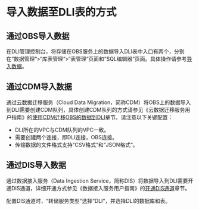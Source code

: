 # 导入数据至DLI表的方式<a name="dli_01_0420"></a>

## 通过OBS导入数据<a name="section133251856125910"></a>

在DLI管理控制台，将存储在OBS服务上的数据导入DLI表中入口有两个，分别在“数据管理“\>“库表管理“\>“表管理“页面和“SQL编辑器“页面。具体操作请参考[导入数据](导入数据.md)。

## 通过CDM导入数据<a name="section28435121978"></a>

通过云数据迁移服务（Cloud Data Migration，简称CDM）将OBS上的数据导入到DLI需要创建CDM队列，具体创建CDM队列的方式请参见《云数据迁移服务用户指南》的[使用CDM迁移OBS的数据到DLI](https://support.huaweicloud.com/usermanual-cdm/cdm_01_0080.html)章节。请注意以下关键配置：

-   DLI所在的VPC与CDM队列的VPC一致。
-   需要创建两个连接，即DLI连接，OBS连接。
-   传输数据的文件格式支持“CSV格式“和“JSON格式“。

## 通过DIS导入数据<a name="section85731517984"></a>

通过数据接入服务（Data Ingestion Service，简称DIS）将数据导入到DLI需要开通DIS通道，详细开通方式参见《数据接入服务用户指南》的[开通DIS通道](https://support.huaweicloud.com/usermanual-dis/zh-cn_topic_0034903799.html)章节。

配置DIS通道时，“转储服务类型“选择“DLI“，并选择DLI的数据库和表。

